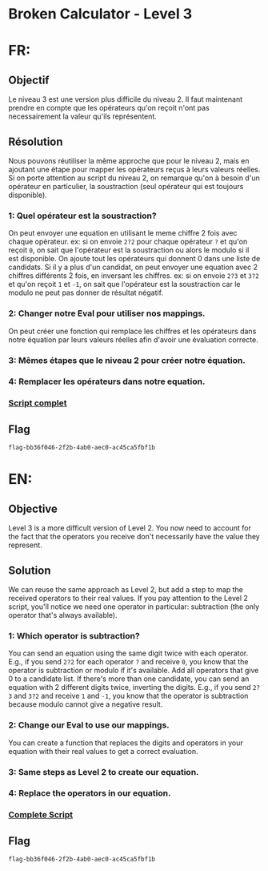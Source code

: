 # Broken Calculator - Level 3

# FR:

## Objectif
Le niveau 3 est une version plus difficile du niveau 2. Il faut maintenant prendre en compte que les opérateurs qu'on reçoit n'ont pas necessairement la valeur qu'ils représentent.

## Résolution

Nous pouvons réutiliser la même approche que pour le niveau 2, mais en ajoutant une étape pour mapper les opérateurs reçus à leurs valeurs réelles. Si on porte attention au script du niveau 2, on remarque qu'on à besoin d'un opérateur en particulier, la soustraction (seul opérateur qui est toujours disponible).

### 1: Quel opérateur est la soustraction?

On peut envoyer une equation en utilisant le meme chiffre 2 fois avec chaque opérateur. ex: si on envoie `2?2` pour chaque opérateur `?` et qu'on reçoit `0`, on sait que l'opérateur est la soustraction ou alors le modulo si il est disponible. On ajoute tout les opérateurs qui donnent 0 dans une liste de candidats. Si il y a plus d'un candidat, on peut envoyer une equation avec 2 chiffres différents 2 fois, en inversant les chiffres. ex: si on envoie `2?3` et `3?2` et qu'on reçoit `1` et `-1`, on sait que l'opérateur est la soustraction car le modulo ne peut pas donner de résultat négatif.

### 2: Changer notre Eval pour utiliser nos mappings.
On peut créer une fonction qui remplace les chiffres et les opérateurs dans notre équation par leurs valeurs réelles afin d'avoir une évaluation correcte.

### 3: Mêmes étapes que le niveau 2 pour créer notre équation.

### 4: Remplacer les opérateurs dans notre equation.

### [Script complet](./sol.py)

## Flag
`flag-bb36f046-2f2b-4ab0-aec0-ac45ca5fbf1b`

# EN:

## Objective
Level 3 is a more difficult version of Level 2. You now need to account for the fact that the operators you receive don't necessarily have the value they represent.

## Solution

We can reuse the same approach as Level 2, but add a step to map the received operators to their real values. If you pay attention to the Level 2 script, you'll notice we need one operator in particular: subtraction (the only operator that's always available).

### 1: Which operator is subtraction?

You can send an equation using the same digit twice with each operator. E.g., if you send `2?2` for each operator `?` and receive `0`, you know that the operator is subtraction or modulo if it's available. Add all operators that give 0 to a candidate list. If there's more than one candidate, you can send an equation with 2 different digits twice, inverting the digits. E.g., if you send `2?3` and `3?2` and receive `1` and `-1`, you know that the operator is subtraction because modulo cannot give a negative result.

### 2: Change our Eval to use our mappings.
You can create a function that replaces the digits and operators in your equation with their real values to get a correct evaluation.

### 3: Same steps as Level 2 to create our equation.

### 4: Replace the operators in our equation.

### [Complete Script](./sol.py)

## Flag
`flag-bb36f046-2f2b-4ab0-aec0-ac45ca5fbf1b`